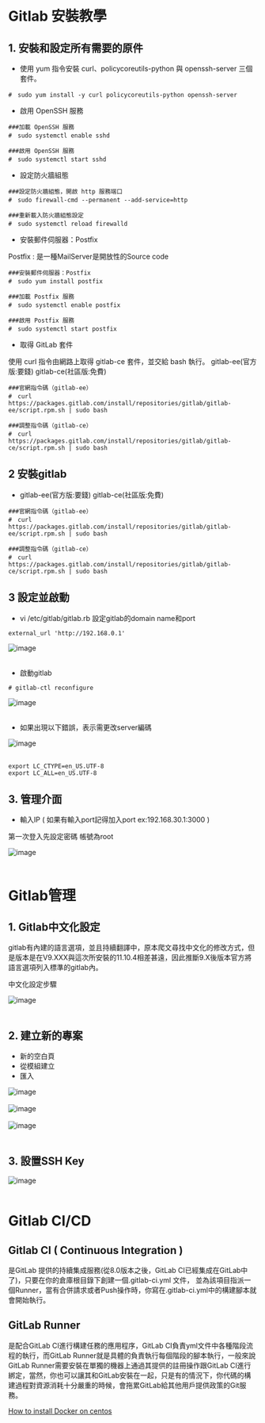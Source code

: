 # Gitlab 安裝教學

## 1. 安裝和設定所有需要的原件

* 使用 yum 指令安裝 curl、policycoreutils-python 與 openssh-server 三個套件。

```
#　sudo yum install -y curl policycoreutils-python openssh-server
```

* 啟用 OpenSSH 服務

```
###加載 OpenSSH 服務
#　sudo systemctl enable sshd

###啟用 OpenSSH 服務
#　sudo systemctl start sshd
```

* 設定防火牆組態

```
###設定防火牆組態，開啟 http 服務端口
#　sudo firewall-cmd --permanent --add-service=http

###重新載入防火牆組態設定
#　sudo systemctl reload firewalld
```

* 安裝郵件伺服器：Postfix

Postfix : 是一種MailServer是開放性的Source code

```
###安裝郵件伺服器：Postfix
#　sudo yum install postfix

###加載 Postfix 服務
#　sudo systemctl enable postfix

###啟用 Postfix 服務
#　sudo systemctl start postfix
```

* 取得 GitLab 套件

使用 curl 指令由網路上取得 gitlab-ce 套件，並交給 bash 執行。 gitlab-ee(官方版:要錢)  gitlab-ce(社區版:免費)

```
###官網指令碼（gitlab-ee）
#　curl https://packages.gitlab.com/install/repositories/gitlab/gitlab-ee/script.rpm.sh | sudo bash

###調整指令碼（gitlab-ce）
#　curl https://packages.gitlab.com/install/repositories/gitlab/gitlab-ce/script.rpm.sh | sudo bash
```
## 2 安裝gitlab

* gitlab-ee(官方版:要錢)  gitlab-ce(社區版:免費)

```
###官網指令碼（gitlab-ee）
#　curl https://packages.gitlab.com/install/repositories/gitlab/gitlab-ee/script.rpm.sh | sudo bash

###調整指令碼（gitlab-ce）
#　curl https://packages.gitlab.com/install/repositories/gitlab/gitlab-ce/script.rpm.sh | sudo bash
```
## 3 設定並啟動

* vi /etc/gitlab/gitlab.rb 設定gitlab的domain name和port

```
external_url 'http://192.168.0.1'
```
![image](https://github.com/leoa12412a/Gitlab/blob/master/lab_url.png)</br></br>

* 啟動gitlab

```
# gitlab-ctl reconfigure
```

![image](https://github.com/leoa12412a/Gitlab/blob/master/gitlab_start.PNG)</br></br>

* 如果出現以下錯誤，表示需更改server編碼

![image](https://github.com/leoa12412a/Gitlab/blob/master/error.PNG)</br></br>

```
export LC_CTYPE=en_US.UTF-8
export LC_ALL=en_US.UTF-8
```

## 3. 管理介面

* 輸入IP ( 如果有輸入port記得加入port ex:192.168.30.1:3000 )

第一次登入先設定密碼 帳號為root

![image](https://github.com/leoa12412a/Gitlab/blob/master/gitlab_first_password.PNG)</br></br>


# Gitlab管理

## 1. Gitlab中文化設定

gitlab有內建的語言選項，並且持續翻譯中，原本爬文尋找中文化的修改方式，但是版本是在V9.XXX與這次所安裝的11.10.4相差甚遠，因此推斷9.X後版本官方將語言選項列入標準的gitlab內。

中文化設定步驟

![image](https://github.com/leoa12412a/Gitlab/blob/master/gitlab_ch.png)</br></br>


## 2. 建立新的專案

* 新的空白頁
* 從模組建立
* 匯入

![image](https://github.com/leoa12412a/Gitlab/blob/master/gitlab_new.PNG)</br></br>
![image](https://github.com/leoa12412a/Gitlab/blob/master/gitlab_new1.PNG)</br></br>
![image](https://github.com/leoa12412a/Gitlab/blob/master/gitlab_new2.PNG)</br></br>


## 3. 設置SSH Key

![image](https://github.com/leoa12412a/Gitlab/blob/master/gitlab_ssh.PNG)</br></br>


# Gitlab CI/CD

## Gitlab CI ( Continuous Integration )
是GitLab 提供的持續集成服務(從8.0版本之後，GitLab CI已經集成在GitLab中了)，只要在你的倉庫根目錄下創建一個.gitlab-ci.yml 文件， 並為該項目指派一個Runner，當有合併請求或者Push操作時，你寫在.gitlab-ci.yml中的構建腳本就會開始執行。

## GitLab Runner
是配合GitLab CI進行構建任務的應用程序，GitLab CI負責yml文件中各種階段流程的執行，而GitLab Runner就是具體的負責執行每個階段的腳本執行，一般來說GitLab Runner需要安裝在單獨的機器上通過其提供的註冊操作跟GitLab CI進行綁定，當然，你也可以讓其和GitLab安裝在一起，只是有的情況下，你代碼的構建過程對資源消耗十分嚴重的時候，會拖累GitLab給其他用戶提供政策的Git服務。


<a href="https://github.com/leoa12412a/Docker/blob/master/README.md">How to install Docker on centos</a>
